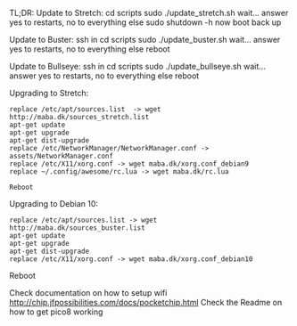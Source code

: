 TL;DR:
Update to Stretch:
	cd scripts
	sudo ./update_stretch.sh
	wait...
	answer yes to restarts, no to everything else
	sudo shutdown -h now
    boot back up

Update to Buster:
	ssh in
	cd scripts
        sudo ./update_buster.sh
        wait...
	answer yes to restarts, no to everything else
        reboot
		

Update to Bullseye:
	ssh in
	cd scripts
        sudo ./update_bullseye.sh
        wait...
	answer yes to restarts, no to everything else
        reboot
		

Upgrading to Stretch:

    replace /etc/apt/sources.list  -> wget http://maba.dk/sources_stretch.list
    apt-get update
    apt-get upgrade
    apt-get dist-upgrade
    replace /etc/NetworkManager/NetworkManager.conf -> assets/NetworkManager.conf
    replace /etc/X11/xorg.conf -> wget maba.dk/xorg.conf_debian9
    replace ~/.config/awesome/rc.lua -> wget maba.dk/rc.lua

    Reboot


Upgrading to Debian 10:

    replace /etc/apt/sources.list -> wget http://maba.dk/sources_buster.list
    apt-get update
    apt-get upgrade
    apt-get dist-upgrade
    replace /etc/X11/xorg.conf -> wget maba.dk/xorg.conf_debian10

Reboot

Check documentation on how to setup wifi http://chip.jfpossibilities.com/docs/pocketchip.html
Check the Readme on how to get pico8 working
